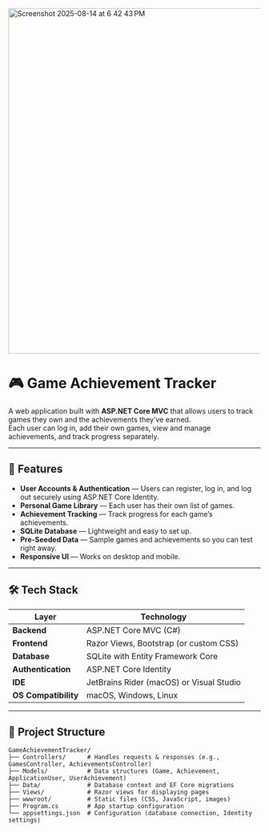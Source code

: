 <img width="1433" height="691" alt="Screenshot 2025-08-14 at 6 42 43 PM" src="https://github.com/user-attachments/assets/79d8fff9-d010-47e2-af16-43a997464a00" />

# 🎮 Game Achievement Tracker  

A web application built with **ASP.NET Core MVC** that allows users to track games they own and the achievements they’ve earned.  
Each user can log in, add their own games, view and manage achievements, and track progress separately.  

---

## 🚀 Features  
- **User Accounts & Authentication** — Users can register, log in, and log out securely using ASP.NET Core Identity.  
- **Personal Game Library** — Each user has their own list of games.  
- **Achievement Tracking** — Track progress for each game’s achievements.  
- **SQLite Database** — Lightweight and easy to set up.  
- **Pre-Seeded Data** — Sample games and achievements so you can test right away.  
- **Responsive UI** — Works on desktop and mobile.  

---

## 🛠 Tech Stack  
| Layer | Technology |
|-------|------------|
| **Backend** | ASP.NET Core MVC (C#) |
| **Frontend** | Razor Views, Bootstrap (or custom CSS) |
| **Database** | SQLite with Entity Framework Core |
| **Authentication** | ASP.NET Core Identity |
| **IDE** | JetBrains Rider (macOS) or Visual Studio |
| **OS Compatibility** | macOS, Windows, Linux |

---

## 📂 Project Structure  
```plaintext
GameAchievementTracker/
├── Controllers/      # Handles requests & responses (e.g., GamesController, AchievementsController)
├── Models/           # Data structures (Game, Achievement, ApplicationUser, UserAchievement)
├── Data/             # Database context and EF Core migrations
├── Views/            # Razor views for displaying pages
├── wwwroot/          # Static files (CSS, JavaScript, images)
├── Program.cs        # App startup configuration
└── appsettings.json  # Configuration (database connection, Identity settings)

